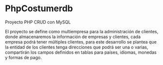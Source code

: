 # PhpCostumerdb
Proyecto PHP CRUD con MySQL


El proyecto se define como multiempresa para la administración de clientes, donde almacenaremos la información de empresas y clientes, cada empresa podrá tener múltiples clientes, para este desarrollo se plantea que la entidad de los clientes tenga direcciones que podrá ser una o varias, compartirán los campos definidos en tablas para países, idiomas, monedas y formas de pago.

